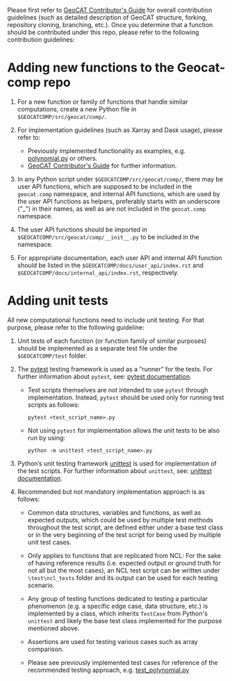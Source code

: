 Please first refer to [GeoCAT Contributor's Guide](https://geocat.ucar.edu/pages/contributing.html) for overall
contribution guidelines (such as detailed description of GeoCAT structure, forking, repository cloning,
branching, etc.). Once you determine that a function should be contributed under this repo, please refer to the
following contribution guidelines:

# Adding new functions to the Geocat-comp repo

1. For a new function or family of functions that handle similar computations, create a new Python file in
`$GEOCATCOMP/src/geocat/comp/`.

2. For implementation guidelines (such as Xarray and Dask usage), please refer to:
   - Previously implemented functionality as examples,
    e.g. [polynomial.py](https://github.com/NCAR/geocat-comp/blob/main/src/geocat/comp/polynomial.py) or others.
   - [GeoCAT Contributor's Guide](https://geocat.ucar.edu/pages/contributing.html) for further information.

3. In any Python script under `$GEOCATCOMP/src/geocat/comp/`, there may be user API functions, which are
supposed to be included in the `geocat.comp` namespace, and internal API functions, which are used by the
user API functions as helpers, preferably starts with an underscore ("_") in their names, as well as are
not included in the `geocat.comp` namespace.

4. The user API functions should be imported in `$GEOCATCOMP/src/geocat/comp/__init__.py` to be included in
the namespace.

5. For appropriate documentation, each user API and internal API function should be listed in the
`$GEOCATCOMP/docs/user_api/index.rst` and `$GEOCATCOMP/docs/internal_api/index.rst`, respectively.

# Adding unit tests

All new computational functions need to include unit testing. For that purpose, please refer to the following
guideline:

1. Unit tests of each function (or function family of similar purposes) should be implemented as a separate
test file under the `$GEOCATCOMP/test` folder.

2. The [pytest](https://docs.pytest.org/en/stable/contents.html) testing framework is used as a “runner” for the tests.
For further information about `pytest`, see: [pytest documentation](https://docs.pytest.org/en/stable/contents.html).
    - Test scripts themselves are not intended to use `pytest` through implementation. Instead, `pytest` should be used
    only for running test scripts as follows:

        `pytest <test_script_name>.py`

    - Not using `pytest` for implementation allows the unit tests to be also run by using:

        `python -m unittest <test_script_name>.py`

3. Python’s unit testing framework [unittest](https://docs.python.org/3/library/unittest.html) is used for
implementation of the test scripts. For further information about `unittest`,
see: [unittest documentation](https://docs.python.org/3/library/unittest.html).

4. Recommended but not mandatory implementation approach is as follows:

    - Common data structures, variables and functions,  as well as
    expected outputs, which could be used by multiple test methods throughout
    the test script, are defined either under a base test class or in the very
    beginning of the test script for being used by multiple unit test cases.

    - Only applies to functions that are replicated from NCL: For the sake
    of having reference results (i.e. expected output or ground truth for not
    all but the most cases), an NCL test script can be written under
    `\test\ncl_tests` folder and its output can be used for each testing
    scenario.

    - Any group of testing functions dedicated to testing a particular
    phenomenon (e.g. a specific edge case, data structure, etc.) is
    implemented by a class, which inherits `TestCase` from Python's
    `unittest` and likely the base test class implemented for the purpose
    mentioned above.

    - Assertions are used for testing various cases such as array comparison.

    - Please see previously implemented test cases for reference of the
    recommended testing approach,
    e.g. [test_polynomial.py](https://github.com/NCAR/geocat-comp/blob/main/test/test_polynomial.py)
